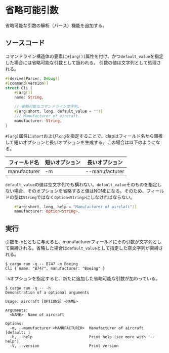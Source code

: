# 省略可能引数

省略可能な引数の解析（パース）機能を追加する。

## ソースコード

コマンドライン構造体の要素に`#[arg()]`属性を付け、かつ`default_value`を指定した場合には省略可能な引数として扱われる。
引数の値は文字列として処理される。

```rust
#[derive(Parser, Debug)]
#[command(version)]
struct Cli {
    #[arg()]
    name: String,

    // 省略可能なコマンドライン文字列。
    #[arg(short, long, default_value = "")]
    /// Manufacturer of aircraft.
    manufacturer: String,
}
```
`#[arg]`属性に`short`および`long`を指定することで、clapはフィールド名から類推して短いオプションと長いオプションを生成する。この場合は以下のようになる。

| フィールド名   | 短いオプション | 長いオプション |
|-----          |---------   |------      |
| manufacturer | -m          | --manufacturer |

`default_value`の値は空文字列でも構わない。`default_value`そのものを指定しない場合、そのオプションを省略すると値はNONEになる。そのため、フィールドの型は`String`ではなく`Option<String>`にしなければならない。

```rust
    #[arg(short, long, help = "Manufacturer of airclaft")]
    manufacturer: Option<String>,
```

## 実行

引数を`-m`とともに与えると、manufacturerフィールドにその引数が文字列として束縛される。省略した場合は`default_value`として指定した空文字列が束縛される。
```
$ cargo run -q -- B747 -m Boeing
Cli { name: "B747", manufacturer: "Boeing" }
```
`-h`オプションを指定すると、新たに追加した省略可能な引数が加わっている。
```
$ cargo run -q -- -h
Demonstration of a optional arguments

Usage: aircraft [OPTIONS] <NAME>

Arguments:
  <NAME>  Name of aircraft

Options:
  -m, --manufacturer <MANUFACTURER>  Manufacturer of aircraft [default: ]
  -h, --help                         Print help (see more with '--help')
  -V, --version                      Print version
```